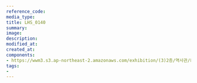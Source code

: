 ```yaml
---
reference_code:
media_type:
title: LHS_0140
summary:
image:
description:
modified_at:
created_at:
components:
- https://wwm3.s3.ap-northeast-2.amazonaws.com/exhibition/(3)2층/역사관/LHS_0140.jpg
tags:
-
---
```

